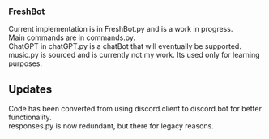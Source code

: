 ### FreshBot

Current implementation is in FreshBot.py and is a work in progress.  
Main commands are in commands.py.  
ChatGPT in chatGPT.py is a chatBot that will eventually be supported.  
music.py is sourced and is currently not my work. Its used only for learning purposes.  

## Updates
Code has been converted from using discord.client to discord.bot for better functionality.  
responses.py is now redundant, but there for legacy reasons.  